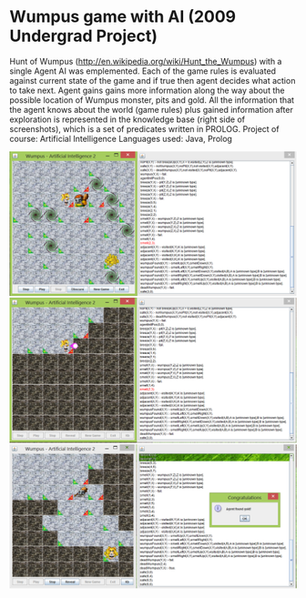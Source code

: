 # Wumpus game with AI (2009 Undergrad Project) 

Hunt of Wumpus (http://en.wikipedia.org/wiki/Hunt_the_Wumpus) with a single Agent AI was emplemented. Each of the game rules is evaluated against current state of the game and if true then agent decides what action to take next. Agent gains gains more information along the way about the possible location of Wumpus monster, pits and gold. 
All the information that the agent knows about the world (game rules) plus gained information after exploration is represented in the knowledge base (right side of screenshots), which is a set of predicates written in PROLOG.
Project of course: Artificial Intelligence 
Languages used: Java, Prolog

![Alt text](/screenshot1.png?raw=true "Wumpus Agent revealed word for demonstration purposes")
![Alt text](/screenshot2.png?raw=true "Wumpus Agent found and killing Wumpus")
![Alt text](/screenshot3.png?raw=true "Wumpus Agent found gold")
